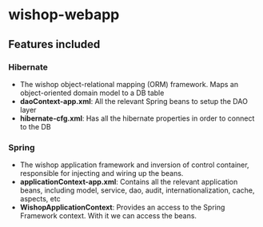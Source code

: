 wishop-webapp
=============

## Features included


### Hibernate
 * The wishop object-relational mapping (ORM) framework. Maps an object-oriented domain model to a DB table
 * **daoContext-app.xml**: All the relevant Spring beans to setup the DAO layer
 * **hibernate-cfg.xml**: Has all the hibernate properties in order to connect to the DB 


### Spring
* The wishop application framework and inversion of control container, responsible for injecting and wiring up the beans.
* **applicationContext-app.xml**: Contains all the relevant application beans, including model, service, dao, audit, internationalization, cache, aspects, etc
* **WishopApplicationContext**: Provides an access to the Spring Framework context. With it we can access the beans.
